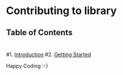 # Contributing to library
 ## Table of Contents
 #
 #1. [Introduction](#introduction)
 #2. [Getting Started](#getting-started)

Happy Coding :-)

